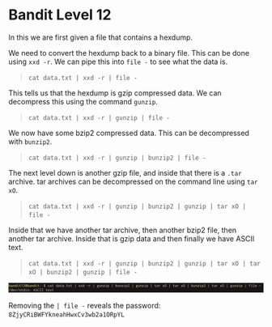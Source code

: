 # Bandit Level 12
In this we are first given a file that contains a hexdump.

We need to convert the hexdump back to a binary file. This can be done using `xxd -r`. We can pipe this into `file -` to see what the data is.
> `cat data.txt | xxd -r | file -`

This tells us that the hexdump is gzip compressed data. We can decompress this using the command `gunzip`.
> `cat data.txt | xxd -r | gunzip | file -`

We now have some bzip2 compressed data. This can be decompressed with `bunzip2`.
> `cat data.txt | xxd -r | gunzip | bunzip2 | file -`

The next level down is another gzip file, and inside that there is a `.tar` archive. tar archives can be decompressed on the command line using `tar xO`.
> `cat data.txt | xxd -r | gunzip | bunzip2 | gunzip | tar xO | file -`

Inside that we have another tar archive, then another bzip2 file, then another tar archive. Inside that is gzip data and then finally we have ASCII text.
> `cat data.txt | xxd -r | gunzip | bunzip2 | gunzip | tar xO | tar xO | bunzip2 | gunzip | file -`

![bandit12-ascii.png](../src/bandit12-ascii.png)

Removing the `| file -` reveals the password: `8ZjyCRiBWFYkneahHwxCv3wb2a1ORpYL`
